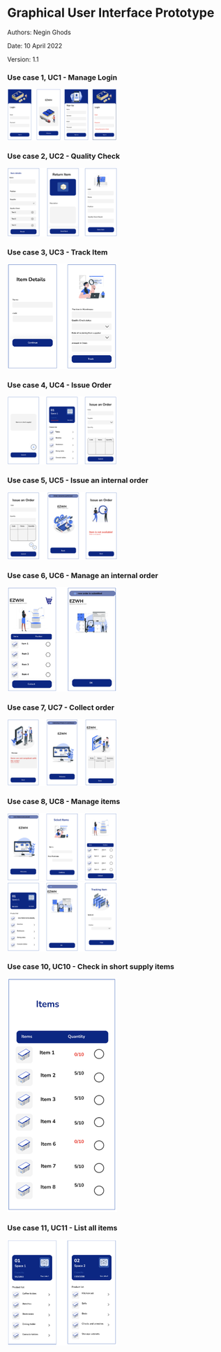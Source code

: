 # Graphical User Interface Prototype  

Authors: Negin Ghods 

Date: 10 April 2022

Version: 1.1

### Use case 1, UC1 - Manage Login 

<img src="Images/GUI/UC1.png" alt="Use Case Diagram" style="width: 50%"/>

### Use case 2, UC2 - Quality Check

<img src="Images/GUI/UC2.png" alt="Use Case Diagram" style="width: 50%"/>

### Use case 3, UC3 - Track Item

<img src="Images/GUI/UC3.png" alt="Use Case Diagram" style="width: 50%"/>

### Use case 4, UC4 - Issue Order

<img src="Images/GUI/UC4.png" alt="Use Case Diagram" style="width: 50%"/>

### Use case 5, UC5 - Issue an internal order

<img src="Images/GUI/UC5.png" alt="Use Case Diagram" style="width: 50%"/>

### Use case 6, UC6 - Manage an internal order

<img src="Images/GUI/UC6.png" alt="Use Case Diagram" style="width: 50%"/>

### Use case 7, UC7 - Collect order

<img src="Images/GUI/UC7.png" alt="Use Case Diagram" style="width: 50%"/>

### Use case 8, UC8 - Manage items

<img src="Images/GUI/UC8_1.png" alt="Use Case Diagram" style="width: 50%"/>
<img src="Images/GUI/UC8_2.png" alt="Use Case Diagram" style="width: 50%"/>

### Use case 10, UC10 - Check in short supply items

<img src="Images/GUI/UC10.png" alt="Use Case Diagram" style="width: 50%"/>

### Use case 11, UC11 - List all items

<img src="Images/GUI/UC11.png" alt="Use Case Diagram" style="width: 50%"/>